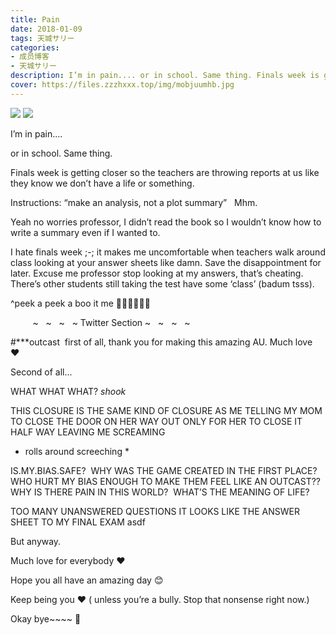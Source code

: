 ```yaml
---
title: Pain
date: 2018-01-09
tags: 天城サリー
categories: 
- 成员博客
- 天城サリー
description: I’m in pain.... or in school. Same thing. Finals week is getting closer so the teachers are throwing reports at us like they know we don’t have a life or something. Instructions： “make an analysis,...
cover: https://files.zzzhxxx.top/img/mobjuumhb.jpg 
---
```

![](https://files.zzzhxxx.top/img/mobjuumhb.jpg)
![](https://files.zzzhxxx.top/img/mob8hb6jF.jpg)

I’m in pain.... 

or in school. Same thing. 

Finals week is getting closer so the teachers are throwing reports at us like they know we don’t have a life or something. 

Instructions: “make an analysis, not a plot summary”
 
Mhm. 

Yeah no worries professor, I didn’t read the book so I wouldn’t know how to write a summary even if I wanted to. 

I hate finals week ;-; it makes me uncomfortable when teachers walk around class looking at your answer sheets like damn. Save the disappointment for later. Excuse me professor stop looking at my answers, that’s cheating. There’s other students still taking the test have some ‘class’ (badum tsss).



^peek a peek a boo it me 👯‍♀️💃🏻👯‍♀️






         ~   ~   ~   ~ Twitter Section ~   ~   ~   ~

#***outcast 
first of all, thank you for making this amazing AU. Much love ❤️ 

Second of all...

WHAT WHAT WHAT? *shook* 



THIS CLOSURE IS THE SAME KIND OF CLOSURE AS ME TELLING MY MOM TO CLOSE THE DOOR ON HER WAY OUT ONLY FOR HER TO CLOSE IT HALF WAY LEAVING ME SCREAMING 

* rolls around screeching * 

IS.MY.BIAS.SAFE? 
WHY WAS THE GAME CREATED IN THE FIRST PLACE? WHO HURT MY BIAS ENOUGH TO MAKE THEM FEEL LIKE AN OUTCAST?? 
WHY IS THERE PAIN IN THIS WORLD? 
WHAT’S THE MEANING OF LIFE?

TOO MANY UNANSWERED QUESTIONS IT LOOKS LIKE THE ANSWER SHEET TO MY FINAL EXAM asdf

But anyway. 

Much love for everybody ❤️ 

Hope you all have an amazing day 😊 

Keep being you ❤️ ( unless you’re a bully. Stop that nonsense right now.) 

Okay bye~~~~ 👋 







